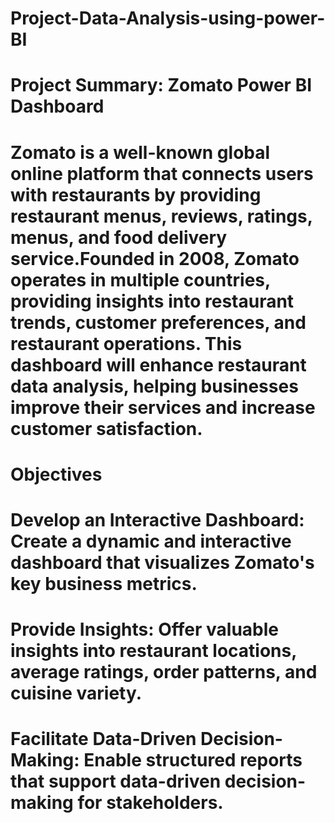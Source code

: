 # Project-Data-Analysis-using-power-BI
# Project Summary: Zomato Power BI Dashboard
# Zomato is a well-known global online platform that connects users with restaurants by providing restaurant menus, reviews, ratings, menus, and food delivery service.Founded in 2008, Zomato operates in multiple countries, providing insights into restaurant trends, customer preferences, and restaurant operations. This dashboard will enhance restaurant data analysis, helping businesses improve their services and increase customer satisfaction.
# Objectives
# Develop an Interactive Dashboard: Create a dynamic and interactive dashboard that visualizes Zomato's key business metrics.
# Provide Insights: Offer valuable insights into restaurant locations, average ratings, order patterns, and cuisine variety.
# Facilitate Data-Driven Decision-Making: Enable structured reports that support data-driven decision-making for stakeholders.

